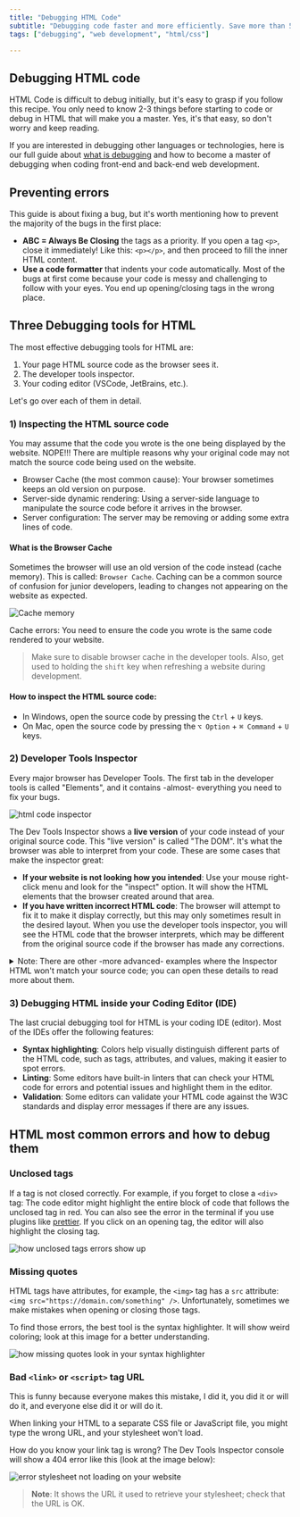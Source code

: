```yaml
---
title: "Debugging HTML Code"
subtitle: "Debugging code faster and more efficiently. Save more than 50% of your debugging time when coding HTML."
tags: ["debugging", "web development", "html/css"]

--- 
```


## Debugging HTML code

HTML Code is difficult to debug initially, but it's easy to grasp if you follow this recipe. You only need to know 2-3 things before starting to code or debug in HTML that will make you a master. Yes, it's that easy, so don't worry and keep reading.

If you are interested in debugging other languages or technologies, here is our full guide about [what is debugging](https://4geeks.com/lesson/what-is-debugging-code) and how to become a master of debugging when coding front-end and back-end web development.

## Preventing errors

This guide is about fixing a bug, but it's worth mentioning how to prevent the majority of the bugs in the first place:
+ **ABC = Always Be Closing** the tags as a priority. If you open a tag `<p>`, close it immediately! Like this: `<p></p>`, and then proceed to fill the inner HTML content.
+ **Use a code formatter** that indents your code automatically. Most of the bugs at first come because your code is messy and challenging to follow with your eyes. You end up opening/closing tags in the wrong place.

## Three Debugging tools for HTML

The most effective debugging tools for HTML are: 
1. Your page HTML source code as the browser sees it.
2. The developer tools inspector.
3. Your coding editor (VSCode, JetBrains, etc.).

Let's go over each of them in detail.

### 1) Inspecting the HTML source code

You may assume that the code you wrote is the one being displayed by the website. NOPE!!! There are multiple reasons why your original code may not match the source code being used on the website.

+ Browser Cache (the most common cause): Your browser sometimes keeps an old version on purpose.
+ Server-side dynamic rendering: Using a server-side language to manipulate the source code before it arrives in the browser.
+ Server configuration: The server may be removing or adding some extra lines of code.

#### What is the Browser Cache

Sometimes the browser will use an old version of the code instead (cache memory). This is called: `Browser Cache`. Caching can be a common source of confusion for junior developers, leading to changes not appearing on the website as expected.

![Cache memory](https://storage.googleapis.com/media-breathecode/c554b1b12abd3b8e7392151ceb31ed2f367e673e99f890e0a7c70ea4df7f68ad)

Cache errors: You need to ensure the code you wrote is the same code rendered to your website.

> Make sure to disable browser cache in the developer tools. Also, get used to holding the `shift` key when refreshing a website during development.

#### How to inspect the HTML source code:

+ In Windows, open the source code by pressing the `Ctrl` + `U` keys.
+ On Mac, open the source code by pressing the `⌥ Option` + `⌘ Command` + `U` keys.

### 2) Developer Tools Inspector

Every major browser has Developer Tools. The first tab in the developer tools is called "Elements", and it contains -almost- everything you need to fix your bugs.

![html code inspector](https://github.com/breatheco-de/content/blob/master/src/assets/images/Fca0Hkm.gif?raw=true)

The Dev Tools Inspector shows a **live version** of your code instead of your original source code. This "live version" is called "The DOM". It's what the browser was able to interpret from your code. These are some cases that make the inspector great:

+ **If your website is not looking how you intended**: Use your mouse right-click menu and look for the "inspect" option. It will show the HTML elements that the browser created around that area.
+ **If you have written incorrect HTML code**: The browser will attempt to fix it to make it display correctly, but this may only sometimes result in the desired layout. When you use the developer tools inspector, you will see the HTML code that the browser interprets, which may be different from the original source code if the browser has made any corrections.

<details>
<summary>Note: There are other -more advanced- examples where the Inspector HTML won't match your source code; you can open these details to read more about them.</summary>
  
+ Minification: Sometimes, websites compress and optimize the code for faster loading times. The HTML inspector will show the minified code, which may be difficult to read.

+ Browser extensions: Ad blockers or script blockers modify the code shown in the HTML inspector.

+ Server-side rendering: the HTML inspector will show the code rendered on the server rather than the source code.
</details>

### 3) Debugging HTML inside your Coding Editor (IDE)

The last crucial debugging tool for HTML is your coding IDE (editor). Most of the IDEs offer the following features:
+ **Syntax highlighting**: Colors help visually distinguish different parts of the HTML code, such as tags, attributes, and values, making it easier to spot errors.
+ **Linting**: Some editors have built-in linters that can check your HTML code for errors and potential issues and highlight them in the editor.
+ **Validation**: Some editors can validate your HTML code against the W3C standards and display error messages if there are any issues.

## HTML most common errors and how to debug them

### Unclosed tags 

If a tag is not closed correctly. For example, if you forget to close a `<div>` tag: The code editor might highlight the entire block of code that follows the unclosed tag in red. You can also see the error in the terminal if you use plugins like [prettier](https://prettier.io/). If you click on an opening tag, the editor will also highlight the closing tag.

![how unclosed tags errors show up](https://github.com/breatheco-de/content/blob/master/src/assets/images/oJEe61z.png?raw=true)

### Missing quotes

HTML tags have attributes, for example, the `<img>` tag has a `src` attribute: `<img src="https://domain.com/something" />`. Unfortunately, sometimes we make mistakes when opening or closing those tags.

To find those errors, the best tool is the syntax highlighter. It will show weird coloring; look at this image for a better understanding.

![how missing quotes look in your syntax highlighter](https://github.com/breatheco-de/content/blob/master/src/assets/images/JzNqq1W.png?raw=true)

### Bad `<link>` or `<script>` tag URL

This is funny because everyone makes this mistake, I did it, you did it or will do it, and everyone else did it or will do it.

When linking your HTML to a separate CSS file or JavaScript file, you might type the wrong URL, and your stylesheet won't load.

How do you know your link tag is wrong? The Dev Tools Inspector console will show a 404 error like this (look at the image below):

![error stylesheet not loading on your website](https://github.com/breatheco-de/content/blob/master/src/assets/images/wrong-stylesheet-404.png?raw=true)

> **Note**: It shows the URL it used to retrieve your stylesheet; check that the URL is OK.
